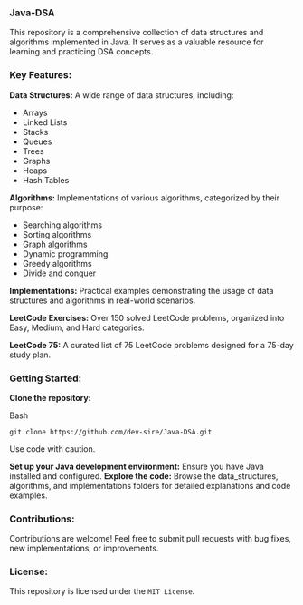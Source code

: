 ### Java-DSA

This repository is a comprehensive collection of data structures and algorithms implemented in Java. It serves as a valuable resource for learning and practicing DSA concepts.

### Key Features:

**Data Structures:** A wide range of data structures, including:

- Arrays
- Linked Lists
- Stacks
- Queues
- Trees
- Graphs
- Heaps
- Hash Tables

**Algorithms:** Implementations of various algorithms, categorized by their purpose:

- Searching algorithms
- Sorting algorithms
- Graph algorithms
- Dynamic programming
- Greedy algorithms
- Divide and conquer

**Implementations:** Practical examples demonstrating the usage of data structures and algorithms in real-world scenarios.

**LeetCode Exercises:** Over 150 solved LeetCode problems, organized into Easy, Medium, and Hard categories.

**LeetCode 75:** A curated list of 75 LeetCode problems designed for a 75-day study plan.

### Getting Started:

**Clone the repository:**

Bash

```git clone https://github.com/dev-sire/Java-DSA.git```

Use code with caution.

**Set up your Java development environment:** Ensure you have Java installed and configured.
**Explore the code:** Browse the data_structures, algorithms, and implementations folders for detailed explanations and code examples.

### Contributions:

Contributions are welcome! Feel free to submit pull requests with bug fixes, new implementations, or improvements.

### License:

This repository is licensed under the ```MIT License```.
